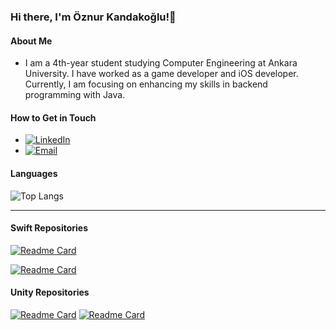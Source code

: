 ### Hi there, I'm Öznur Kandakoğlu!👋

#### About Me

-  I am a 4th-year student studying Computer Engineering at Ankara University. I have worked as a game developer and iOS developer. Currently, I am focusing on enhancing my skills in backend programming with Java.

#### How to Get in Touch

- [![LinkedIn](https://img.shields.io/badge/-LinkedIn-blue?style=flat&logo=Linkedin&logoColor=white)][linkedin] 
- [![Email](https://img.shields.io/badge/Email-D14836?style=flat-square&logo=Gmail&logoColor=white)][email]

[linkedin]: https://www.linkedin.com/in/oznurkandakoglu/
[email]: mailto:oznurkandakoglu@gmail.com


  




<!-- <h3 align="left">Tools:</h3>
<a href="https://www.jetbrains.com/idea/" target="_blank" rel=”noopener”> <img src="https://upload.wikimedia.org/wikipedia/commons/9/9c/IntelliJ_IDEA_Icon.svg" alt="intellij" width="70" height="30"/> </a> -->

#### Languages 


![Top Langs](https://github-readme-stats.vercel.app/api/top-langs/?username=oznurkandakoglu&layout=compact&theme=radical) 




---


#### Swift Repositories

[![Readme Card](https://github-readme-stats.vercel.app/api/pin/?username=oznurkandakoglu&show_owner=true&theme=tokyonight&repo=MovieSearchBook)](https://github.com/oznurkandakoglu/MovieSearchBookSwiftUI)

[![Readme Card](https://github-readme-stats.vercel.app/api/pin/?username=oznurkandakoglu&show_owner=true&theme=tokyonight&repo=CurrencyConverter)](https://github.com/oznurkandakoglu/CurrencyConverter.git)


#### Unity Repositories

[![Readme Card](https://github-readme-stats.vercel.app/api/pin/?username=oznurkandakoglu&show_owner=true&theme=tokyonight&repo=GameCircle)](https://github.com/oznurkandakoglu/GameCircle)
[![Readme Card](https://github-readme-stats.vercel.app/api/pin/?username=oznurkandakoglu&show_owner=true&theme=tokyonight&repo=Hobi-GameJam)](https://github.com/oznurkandakoglu/Hobi-GameJam)




